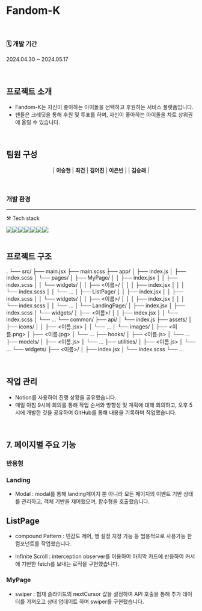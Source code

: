# Fandom-K



<br>

### 🗓 개발 기간
2024.04.30 ~ 2024.05.17

<br>


## 프로젝트 소개

- Fandom-K는 자신이 좋아하는 아이돌을 선택하고 후원하는 서비스 플랫폼입니다.
- 팬들은 크레딧을 통해 후원 및 투표를 하며, 자신이 좋아하는 아이돌을 차트 상위권에 올릴 수 있습니다.

<br>

## 팀원 구성

<div align="center">

|                                                              **이승현**                                                               |                                                                 **최건**                                                                  |                                                               **김어진**                                                                |                                            **이은빈**                                                                |
| **김승래** |

</div>

<br>

### 개발 환경
---
⚒️ Tech stack
<div style="display:flex">
  <a>
    <img src="https://img.shields.io/badge/html-E34F26?style=for-the-badge&logo=html5&logoColor=white"/>
  </a>
  <a>
  	<img src="https://img.shields.io/badge/css-1572B6?style=for-the-badge&logo=css3&logoColor=white">
  </a>
  <a>
    <img src="https://img.shields.io/badge/javascript-F7DF1E?style=for-the-badge&logo=javascript&logoColor=black">
  </a>
  <a>
    <img src="https://img.shields.io/badge/React-61DAFB?style=for-the-badge&logo=React&logoColor=white"/>
  </a>
  <a>
    <img src="https://img.shields.io/badge/Styledcomponents-DB7093?style=for-the-badge&logo=Styledcomponents&logoColor=white"/>
  </a>
  <a>
    <img src="https://img.shields.io/badge/React router-CA4245?style=for-the-badge&logo=Reactrouter&logoColor=white"/>
  </a>
  <a>
    <img src="https://img.shields.io/badge/github-181717?style=for-the-badge&logo=github&logoColor=white">
  </a>
</div>


<br>

##  프로젝트 구조
.
└── src/
    ├── main.jsx
    ├── main.scss
    ├── app/
    │   ├── index.js
    │   ├── index.scss
    │   └── pages/
    │       ├── MyPage/
    │       │   ├── index.jsx
    │       │   ├── index.scss
    │       │   └── widgets/
    │       │       ├── <이름>/
    │       │       │   ├── index.jsx
    │       │       │   └── index.scss
    │       │       └── ...
    │       ├── ListPage/
    │       │   ├── index.jsx
    │       │   ├── index.scss
    │       │   └── widgets/
    │       │       ├── <이름>/
    │       │       │   ├── index.jsx
    │       │       │   └── index.scss
    │       │       └── ...
    │       └── LandingPage/
    │           ├── index.jsx
    │           ├── index.scss
    │           └── widgets/
    │               ├── <이름>/
    │               │   ├── index.jsx
    │               │   └── index.scss
    │               └── ...
    └── common/
        ├── api/
        │   └── index.js
        ├── assets/
        │   ├── icons/
        │   │   ├── <이름.jsx>
        │   │   └── ...
        │   └── images/
        │       ├── <이름.png>
        │       ├── <이름.jpg>
        │       └── ...
        ├── hooks/
        │   ├── <이름.js>
        │   └── ...
        ├── models/
        │   ├── <이름.js>
        │   └── ...
        ├── utilities/
        │   ├── <이름.js>
        │   └── ...
        └── widgets/
            ├── <이름>/
            │   ├── index.jsx
            │   └── index.scss
            └── ...


<br>


## 작업 관리

- Notion를 사용하여 진행 상황을 공유했습니다.
- 매일 아침 9시에 회의를 통해 작업 순서와 방향성 및 계획에 대해 회의하고, 오후 5시에 개발한 것을 공유하며 GitHub를 통해 내용을 기록하며 작업했습니다.

<br>

## 7. 페이지별 주요 기능

### 반응형

### Landing
- Modal : modal를 통해 landing페이지 뿐 아니라 모든 페이지의 이벤트 기반 상태를 관리하고, 객체 기반을 제어했으며, 함수형을 호출했습니다.

## ListPage
- compound Pattern : 민감도 제어, 행 설정 지정 가능 등 범용적으로 사용가능 한 컴포넌트를 작업했습니다.

- Infinite Scroll : interception observer를 이용하여 마지막 카드에 반응하여 커서에 기반한 fetch를 보내는 로직을 구현했습니다.

### MyPage
- swiper : 협재 슬라이드의 nextCursor 값을 설정하여 API 호출을 통해 추가 데이터를 가져오고 상태 업데이트 하며 swiper를 구현했습니다.
